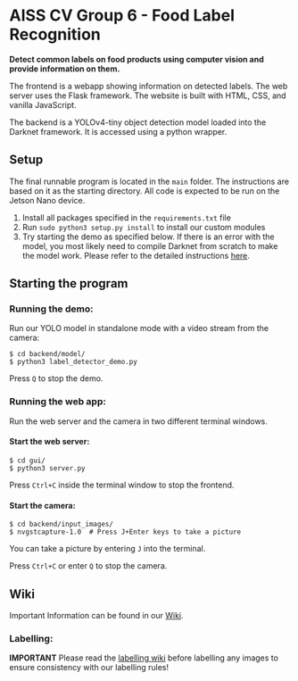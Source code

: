 # AISS CV Group 6 - Food Label Recognition

**Detect common labels on food products using computer vision and provide information on them.**

The frontend is a webapp showing information on detected labels. The web server uses the Flask framework. The website is built with HTML, CSS, and vanilla JavaScript.

The backend is a YOLOv4-tiny object detection model loaded into the Darknet framework. It is accessed using a python wrapper.

## Setup

The final runnable program is located in the `main` folder. The instructions are based on it as the starting directory.
All code is expected to be run on the Jetson Nano device.

1. Install all packages specified in the `requirements.txt` file
2. Run `sudo python3 setup.py install` to install our custom modules
3. Try starting the demo as specified below. If there is an error with the model, you most likely need to compile Darknet from scratch to make the model work. Please refer to the detailed instructions [here](main/backend/model/README.md).

## Starting the program

### Running the demo:

Run our YOLO model in standalone mode with a video stream from the camera:
```
$ cd backend/model/
$ python3 label_detector_demo.py
```
Press `Q` to stop the demo.

### Running the web app:

Run the web server and the camera in two different terminal windows.

#### Start the web server:
```
$ cd gui/
$ python3 server.py
```
Press `Ctrl+C` inside the terminal window to stop the frontend.

#### Start the camera:
```
$ cd backend/input_images/
$ nvgstcapture-1.0  # Press J+Enter keys to take a picture
```
You can take a picture by entering `J` into the terminal.

Press `Ctrl+C` or enter `Q` to stop the camera.

## Wiki

Important Information can be found in our [Wiki](https://gitlab.kit.edu/ukona/aiss_cv_group_6/-/wikis/pages).

### Labelling:

**IMPORTANT**
Please read the [labelling wiki](https://gitlab.kit.edu/ukona/aiss_cv_group_6/-/wikis/Labeling-Convention) before labelling any images to ensure consistency with our labelling rules!
